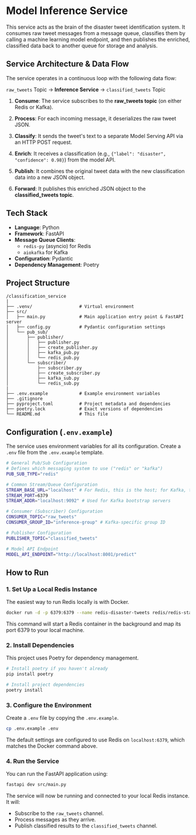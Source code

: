 # Model Inference Service
This service acts as the brain of the disaster tweet identification system. It consumes raw tweet messages from a message queue, classifies them by calling a machine learning model endpoint, and then publishes the enriched, classified data back to another queue for storage and analysis.

## Service Architecture & Data Flow
The service operates in a continuous loop with the following data flow:

`raw_tweets` Topic → **Inference Service** → `classified_tweets` Topic

1.  **Consume**: The service subscribes to the **raw_tweets topic** (on either Redis or Kafka).

2.  **Process**: For each incoming message, it deserializes the raw tweet JSON.

3.  **Classify**: It sends the tweet's text to a separate Model Serving API via an HTTP POST request.

4.  **Enrich**: It receives a classification (e.g., `{"label": "disaster", "confidence": 0.98}`) from the model API.

5.  **Publish**: It combines the original tweet data with the new classification data into a new JSON object.

6.  **Forward**: It publishes this enriched JSON object to the **classified_tweets topic**.

## Tech Stack
*   **Language**: Python
*   **Framework**: FastAPI
*   **Message Queue Clients**:
    *   `redis-py` (asyncio) for Redis
    *   `aiokafka` for Kafka
*   **Configuration**: Pydantic
*   **Dependency Management**: Poetry

## Project Structure
```
/classification_service
|
├── .venv/                  # Virtual environment
├── src/
│   ├── main.py             # Main application entry point & FastAPI server
│   ├── config.py           # Pydantic configuration settings
│   └── pub_sub/
│       ├── publisher/
│       │   ├── publisher.py
│       │   ├── create_publisher.py
│       │   ├── kafka_pub.py
│       │   └── redis_pub.py
│       └── subscriber/
│           ├── subscriber.py
│           ├── create_subscriber.py
│           ├── kafka_sub.py
│           └── redis_sub.py
|
├── .env.example            # Example environment variables
├── .gitignore
├── pyproject.toml          # Project metadata and dependencies
├── poetry.lock             # Exact versions of dependencies
└── README.md               # This file
```

## Configuration (`.env.example`)
The service uses environment variables for all its configuration. Create a `.env` file from the `.env.example` template.

```bash
# General Pub/Sub Configuration
# Defines which messaging system to use ("redis" or "kafka")
PUB_SUB_TYPE="redis"

# Common Stream/Queue Configuration
STREAM_BASE_URL="localhost" # For Redis, this is the host; for Kafka, the bootstrap server
STREAM_PORT=6379
STREAM_ADDR="localhost:9092" # Used for Kafka bootstrap servers

# Consumer (Subscriber) Configuration
CONSUMER_TOPIC="raw_tweets"
CONSUMER_GROUP_ID="inference-group" # Kafka-specific group ID

# Publisher Configuration
PUBLISHER_TOPIC="classified_tweets"

# Model API Endpoint
MODEL_API_ENDPOINT="http://localhost:8001/predict"
```

## How to Run

### 1. Set Up a Local Redis Instance
The easiest way to run Redis locally is with Docker.

```bash
docker run -d -p 6379:6379 --name redis-disaster-tweets redis/redis-stack:latest
```
This command will start a Redis container in the background and map its port 6379 to your local machine.

### 2. Install Dependencies
This project uses Poetry for dependency management.

```bash
# Install poetry if you haven't already
pip install poetry

# Install project dependencies
poetry install
```

### 3. Configure the Environment
Create a `.env` file by copying the `.env.example`.

```bash
cp .env.example .env
```
The default settings are configured to use Redis on `localhost:6379`, which matches the Docker command above.

### 4. Run the Service
You can run the FastAPI application using:

```bash
fastapi dev src/main.py
```
The service will now be running and connected to your local Redis instance. It will:
- Subscribe to the `raw_tweets` channel.
- Process messages as they arrive.
- Publish classified results to the `classified_tweets` channel.
